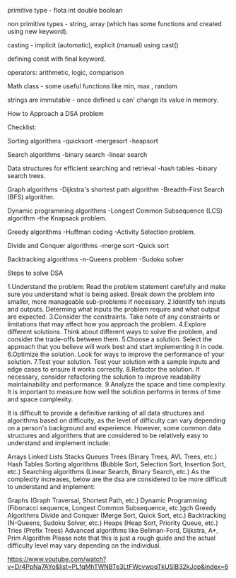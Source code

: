 
primitive type - flota int double boolean

non primitive types - string, array (which has some functions and created using new keyword).

casting - implicit (automatic), explicit (manual) using cast()

defining const with final keyword.

operators: arithmetic, logic, comparison

Math class - some useful functions like min, max , random

strings are immutable - once defined u can' change its value in memory.

How to Approach a DSA problem


Checklist:

Sorting algorithms
-quicksort
-mergesort
-heapsort

Search algorithms
-binary search
-linear search

Data structures for efficient searching and retrieval
-hash tables
-binary search trees.


Graph algorithms
-Dijkstra's shortest path algorithm
-Breadth-First Search (BFS) algorithm.

Dynamic programming algorithms
-Longest Common Subsequence (LCS) algorithm
-the Knapsack problem.

Greedy algorithms
-Huffman coding
-Activity Selection problem.

Divide and Conquer algorithms
-merge sort
-Quick sort

Backtracking algorithms
-n-Queens problem
-Sudoku solver



Steps to solve DSA

1.Understand the problem: Read the problem statement carefully and make sure you understand what is being asked. Break down the problem into smaller, more manageable sub-problems if necessary.
2.Identify teh inputs and outputs. Determing what inputs the problem require and what output are expected.
3.Consider the constraints. Take note of any constraints or limitations that may affect how you approach the problem.
4.Explore different solutions. Think about different ways to solve the problem, and consider the trade-offs between them.
5.Choose a solution. Select the approach that you believe will work best and start implementing it in code.
6.Optimize the solution. Look for ways to improve the performance of your solution.
7.Test your solution. Test your solution with a sample inputs and edge cases to ensure it works correctly. 
8.Refactor the solution. If necessary, consider refactoring the solution to improve readability maintainability and performance.
9.Analyze the space and time complexity. It is important to measure how well the solution performs in terms of time and space complexity.

It is difficult to provide a definitive ranking of all data structures and algorithms based on difficulty, as the level of difficulty can vary depending on a person's background and experience. However, some common data structures and algorithms that are considered to be relatively easy to understand and implement include:

Arrays
Linked Lists
Stacks
Queues
Trees (Binary Trees, AVL Trees, etc.)
Hash Tables
Sorting algorithms (Bubble Sort, Selection Sort, Insertion Sort, etc.)
Searching algorithms (Linear Search, Binary Search, etc.)
As the complexity increases, below are the dsa are considered to be more difficult to understand and implement:

Graphs (Graph Traversal, Shortest Path, etc.)
Dynamic Programming (Fibonacci sequence, Longest Common Subsequence, etc.)gch
Greedy Algorithms
Divide and Conquer (Merge Sort, Quick Sort, etc.)
Backtracking (N-Queens, Sudoku Solver, etc.)
Heaps (Heap Sort, Priority Queue, etc.)
Tries (Prefix Trees)
Advanced algorithms like Bellman-Ford, Dijkstra, A*, Prim Algorithm
Please note that this is just a rough guide and the actual difficulty level may vary depending on the individual.






https://www.youtube.com/watch?v=Dr4PpNa7AYo&list=PLfqMhTWNBTe3LtFWcvwpqTkUSlB32kJop&index=6
